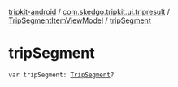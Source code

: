 [tripkit-android](../../index.md) / [com.skedgo.tripkit.ui.tripresult](../index.md) / [TripSegmentItemViewModel](index.md) / [tripSegment](./trip-segment.md)

# tripSegment

`var tripSegment: `[`TripSegment`](../../com.skedgo.tripkit.routing/-trip-segment/index.md)`?`
